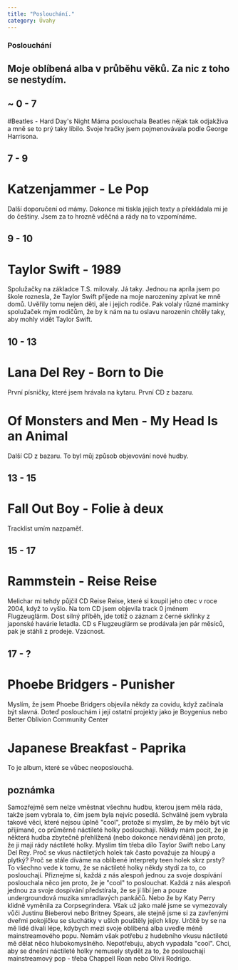 ```yaml
---
title: "Poslouchání."
category: Úvahy
---
```


### Poslouchání
## Moje oblíbená alba v průběhu věků. Za nic z toho se nestydím. 

## ~ 0 - 7 
#Beatles - Hard Day's Night
Máma poslouchala Beatles nějak tak odjakživa a mně se to prý taky líbilo. Svoje hračky jsem pojmenovávala podle George Harrisona.

## 7 - 9
# Katzenjammer - Le Pop
Další doporučení od mámy. Dokonce mi tiskla jejich texty a překládala mi je do češtiny. Jsem za to hrozně vděčná a rády na to vzpomínáme.

## 9 - 10
# Taylor Swift - 1989
Spolužačky na základce T.S. milovaly. Já taky. Jednou na apríla jsem po škole roznesla, že Taylor Swift přijede na moje narozeniny zpívat ke mně domů. Uvěřily tomu nejen děti, ale i jejich rodiče. Pak volaly různé maminky spolužaček mým rodičům, že by k nám na tu oslavu narozenin chtěly taky, aby mohly vidět Taylor Swift.

## 10 - 13
# Lana Del Rey - Born to Die
První písničky, které jsem hrávala na kytaru. První CD z bazaru.

# Of Monsters and Men - My Head Is an Animal
Další CD z bazaru. To byl můj způsob objevování nové hudby.

## 13 - 15
# Fall Out Boy - Folie à deux
Tracklist umím nazpaměť. 

## 15 - 17
# Rammstein - Reise Reise
Melichar mi tehdy půjčil CD Reise Reise, které si koupil jeho otec v roce 2004, když to vyšlo. Na tom CD jsem objevila track 0 jménem Flugzeuglärm. Dost silný příběh, jde totiž o záznam z černé skřínky z japonské havárie letadla. CD s Flugzeuglärm se prodávala jen pár měsíců, pak je stáhli z prodeje. Vzácnost.

## 17 - ?
# Phoebe Bridgers - Punisher
Myslím, že jsem Phoebe Bridgers objevila někdy za covidu, když začínala být slavná. Doteď poslouchám i její ostatní projekty jako je Boygenius nebo Better Oblivion Community Center

# Japanese Breakfast - Paprika
To je album, které se vůbec neoposlouchá.

## poznámka
Samozřejmě sem nelze vměstnat všechnu hudbu, kterou jsem měla ráda, takže jsem vybrala to, čím jsem byla nejvíc posedlá. Schválně jsem vybrala takové věci, které nejsou úplně "cool", protože si myslím, že by mělo být víc přijímané, co průměrné náctileté holky poslouchají. 
    Někdy mám pocit, že je některá hudba zbytečně přehlížená (nebo dokonce nenáviděná) jen proto, že ji mají rády náctileté holky. Myslím tím třeba dílo Taylor Swift nebo Lany Del Rey. Proč se vkus náctiletých holek tak často považuje za hloupý a plytký? Proč se stále díváme na oblíbené interprety teen holek skrz prsty?
    To všechno vede k tomu, že se náctileté holky někdy stydí za to, co poslouchají. Přiznejme si, každá z nás alespoň jednou za svoje dospívání poslouchala něco jen proto, že je "cool" to poslouchat. Každá z nás alespoň jednou za svoje dospívání předstírala, že se jí líbí jen a pouze undergroundová muzika smradlavých pankáčů. Nebo že by Katy Perry klidně vyměnila za Corpsegrindera. Však už jako malé jsme se vymezovaly vůči Justinu Bieberovi nebo Britney Spears, ale stejně jsme si za zavřenými dveřmi pokojíčku se sluchátky v uších pouštěly jejich klipy. 
Určitě by se na mě lidé dívali lépe, kdybych mezi svoje oblíbená alba uvedle méně mainstreamového popu. Nemám však potřebu z hudebního vkusu náctileté mě dělat něco hlubokomyslného. Nepotřebuju, abych vypadala "cool". Chci, aby se dnešní náctileté holky nemusely stydět za to, že poslouchají mainstreamový pop - třeba Chappell Roan nebo Olivii Rodrigo. 


